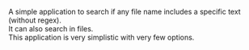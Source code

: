 A simple application to search if any file name includes a specific text (without regex).   
It can also search in files.  
This application is very simplistic with very few options.  
